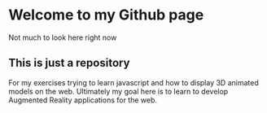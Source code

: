 # Welcome to my Github page

Not much to look here right now 

## This is just a repository
For my exercises trying to learn javascript and how to display 3D animated models on the web. Ultimately my goal here is to learn to develop Augmented Reality applications for the web.

